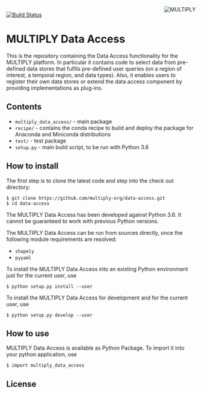 <img alt="MULTIPLY" align="right" src="https://raw.githubusercontent.com/multiply-org/multiply-core/master/doc/source/_static/logo/Multiply_multicolour.png" />

[![Build Status](https://travis-ci.org/multiply-org/data-access.svg?branch=master)](https://travis-ci.org/multiply-org/data-access)
                
# MULTIPLY Data Access

This is the repository containing the Data Access functionality for the MULTIPLY platform.
In particular it contains code to select data from pre-defined data stores that fulfils pre-defined user queries (on a 
region of interest, a temporal region, and data types). 
Also, it enables users to register their own data stores or extend the data access component by providing 
implementations as plug-ins.

## Contents

* `multiply_data_access/` - main package
* `recipe/` - contains the conda recipe to build and deploy the package for Anaconda and Miniconda distributions
* `test/` - test package
* `setup.py` - main build script, to be run with Python 3.6

## How to install

The first step is to clone the latest code and step into the check out directory: 

    $ git clone https://github.com/multiply-org/data-access.git
    $ cd data-access
    
The MULTIPLY Data Access has been developed against Python 3.6. 
It cannot be guaranteed to work with previous Python versions.

The MULTIPLY Data Access can be run from sources directly, once the following module requirements are resolved:

* `shapely`
* `pyyaml`

To install the MULTIPLY Data Access into an existing Python environment just for the current user, use

    $ python setup.py install --user
    
To install the MULTIPLY Data Access for development and for the current user, use

    $ python setup.py develop --user

## How to use

MULTIPLY Data Access is available as Python Package. 
To import it into your python application, use

    $ import multiply_data_access

## License
